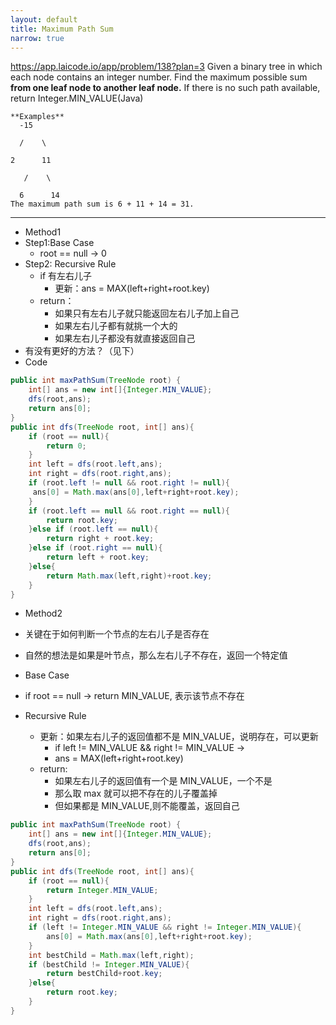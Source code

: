 ```yaml
---
layout: default
title: Maximum Path Sum
narrow: true
---
```


https://app.laicode.io/app/problem/138?plan=3
Given a binary tree in which each node contains an integer number. Find the maximum possible sum **from one leaf node to another leaf node.** If there is no such path available, return Integer.MIN_VALUE(Java)

```
**Examples**
  -15

  /    \

2      11

   /    \

  6      14
The maximum path sum is 6 + 11 + 14 = 31.
```

---

- Method1
- Step1:Base Case
  - root == null -> 0
- Step2: Recursive Rule
  - if 有左右儿子
    - 更新：ans = MAX(left+right+root.key)
  - return：
    - 如果只有左右儿子就只能返回左右儿子加上自己
    - 如果左右儿子都有就挑一个大的
    - 如果左右儿子都没有就直接返回自己
- 有没有更好的方法？（见下）
- Code

```java
public int maxPathSum(TreeNode root) {
    int[] ans = new int[]{Integer.MIN_VALUE};
    dfs(root,ans);
    return ans[0];
}
public int dfs(TreeNode root, int[] ans){
    if (root == null){
        return 0;
    }
    int left = dfs(root.left,ans);
    int right = dfs(root.right,ans);
    if (root.left != null && root.right != null){
     ans[0] = Math.max(ans[0],left+right+root.key);
    }
    if (root.left == null && root.right == null){
        return root.key;
    }else if (root.left == null){
        return right + root.key;
    }else if (root.right == null){
        return left + root.key;
    }else{
        return Math.max(left,right)+root.key;
    }
}
```

- Method2
- 关键在于如何判断一个节点的左右儿子是否存在
- 自然的想法是如果是叶节点，那么左右儿子不存在，返回一个特定值

- Base Case
- if root == null -> return MIN_VALUE, 表示该节点不存在

- Recursive Rule
  - 更新：如果左右儿子的返回值都不是 MIN_VALUE，说明存在，可以更新
    - if left != MIN_VALUE && right != MIN_VALUE ->
    - ans = MAX(left+right+root.key)
  - return:
    - 如果左右儿子的返回值有一个是 MIN_VALUE，一个不是
    - 那么取 max 就可以把不存在的儿子覆盖掉
    - 但如果都是 MIN_VALUE,则不能覆盖，返回自己

```java
public int maxPathSum(TreeNode root) {
    int[] ans = new int[]{Integer.MIN_VALUE};
    dfs(root,ans);
    return ans[0];
}
public int dfs(TreeNode root, int[] ans){
    if (root == null){
        return Integer.MIN_VALUE;
    }
    int left = dfs(root.left,ans);
    int right = dfs(root.right,ans);
    if (left != Integer.MIN_VALUE && right != Integer.MIN_VALUE){
        ans[0] = Math.max(ans[0],left+right+root.key);
    }
    int bestChild = Math.max(left,right);
    if (bestChild != Integer.MIN_VALUE){
        return bestChild+root.key;
    }else{
        return root.key;
    }
}
```
